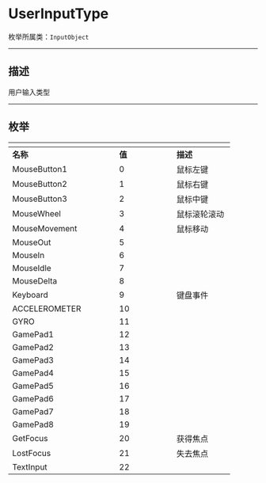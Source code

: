 # UserInputType

枚举所属类：`InputObject`

------------------------------------------------------------------------------------------
## 描述

用户输入类型

------------------------------------------------------------------------------------------
## 枚举

|<div style="width:200px"></div>|<div style="width:100px"></div>|<div style="width:100px"></div>|
|:---   |:---|:---|
|**名称**   |**值**  |**描述**|
|MouseButton1   |0   |鼠标左键|
|MouseButton2   |1   |鼠标右键|
|MouseButton3   |2   |鼠标中键|
|MouseWheel   |3   |鼠标滚轮滚动|
|MouseMovement   |4   |鼠标移动|
|MouseOut   |5   ||
|MouseIn   |6   ||
|MouseIdle   |7   ||
|MouseDelta   |8   ||
|Keyboard   |9   |键盘事件|
|ACCELEROMETER   |10   ||
|GYRO   |11   ||
|GamePad1   |12   ||
|GamePad2   |13   ||
|GamePad3   |14   ||
|GamePad4   |15   ||
|GamePad5   |16   ||
|GamePad6   |17   ||
|GamePad7   |18   ||
|GamePad8   |19   ||
|GetFocus   |20   |获得焦点|
|LostFocus   |21   |失去焦点|
|TextInput   |22   ||

